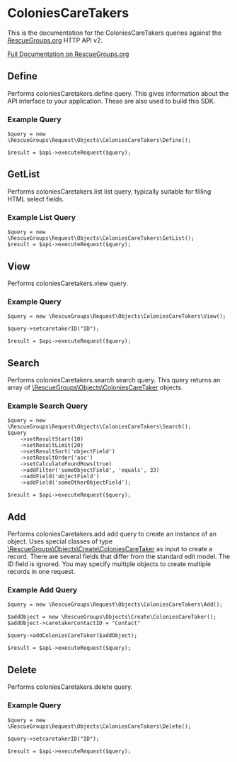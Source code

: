 # ColoniesCareTakers

This is the documentation for the ColoniesCareTakers queries against the [RescueGroups.org](https://www.rescuegroups.org/) HTTP API v2.

[Full Documentation on RescueGroups.org](https://userguide.rescuegroups.org/display/APIDG/Object+definitions#Objectdefinitions-coloniesCaretakers)

## Define
Performs coloniesCaretakers.define query. This gives information about the API interface to your application. These are also used to build this SDK.

### Example Query

    $query = new \RescueGroups\Request\Objects\ColoniesCareTakers\Define();

    $result = $api->executeRequest($query);
## GetList
Performs coloniesCaretakers.list list query, typically suitable for filling HTML select fields.

### Example List Query

    $query = new \RescueGroups\Request\Objects\ColoniesCareTakers\GetList();
    $result = $api->executeRequest($query);
## View
Performs coloniesCaretakers.view query.

### Example Query

    $query = new \RescueGroups\Request\Objects\ColoniesCareTakers\View();

    $query->setcaretakerID("ID");

    $result = $api->executeRequest($query);

## Search
Performs coloniesCaretakers.search search query. This query returns an array of [\RescueGroups\Objects\ColoniesCareTaker](../../../src/Objects/ColoniesCareTaker.php) objects.

### Example Search Query

    $query = new \RescueGroups\Request\Objects\ColoniesCareTakers\Search();
    $query
        ->setResultStart(10)
        ->setResultLimit(20)
        ->setResultSort('objectField')
        ->setResultOrder('asc')
        ->setCalculateFoundRows(true)
        ->addFilter('someObjectField', 'equals', 33)
        ->addField('objectField')
        ->addField('someOtherObjectField');

    $result = $api->executeRequest($query);
## Add
Performs coloniesCaretakers.add add query to create an instance of an object. Uses special classes of type [\RescueGroups\Objects\Create\ColoniesCareTaker](../../../src/Objects/ColoniesCareTaker.php) as input to create a record. There are several fields that differ from the standard edit model. The ID field is ignored. You may specify multiple objects to create multiple records in one request.

### Example Add Query

    $query = new \RescueGroups\Request\Objects\ColoniesCareTakers\Add();

    $addObject = new \RescueGroups\Objects\Create\ColoniesCareTaker();
    $addObject->caretakerContactID = "Contact"

    $query->addColoniesCareTaker($addObject);

    $result = $api->executeRequest($query);
## Delete
Performs coloniesCaretakers.delete query.

### Example Query

    $query = new \RescueGroups\Request\Objects\ColoniesCareTakers\Delete();

    $query->setcaretakerID("ID");

    $result = $api->executeRequest($query);

